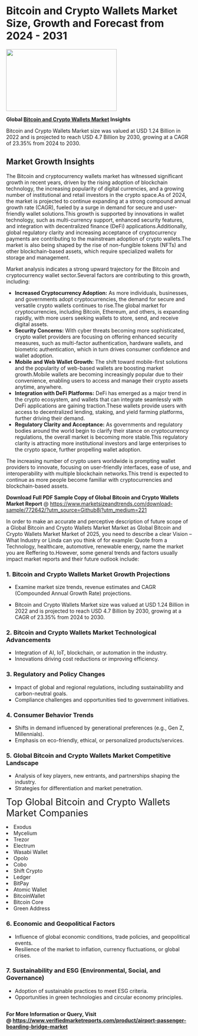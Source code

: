 <H1>Bitcoin and Crypto Wallets Market Size, Growth and Forecast from 2024 - 2031</H1><img class="aligncenter size-medium wp-image-584254" src="https://thirdeyenews.in/wp-content/uploads/2024/09/Global-Market-Research-300x168.jpeg" alt="" width="300" height="168" /><p><strong>Global&nbsp;<a href="https://www.marketsizeandtrends.com/download-sample/772642/?utm_source=Github8j?utm_medium=221">Bitcoin and Crypto Wallets Market</a> Insights</strong></p><p>Bitcoin and Crypto Wallets Market size was valued at USD 1.24 Billion in 2022 and is projected to reach USD 4.7 Billion by 2030, growing at a CAGR of 23.35% from 2024 to 2030.</p><p><h2>Market Growth Insights</h2> <p>The Bitcoin and cryptocurrency wallets market has witnessed significant growth in recent years, driven by the rising adoption of blockchain technology, the increasing popularity of digital currencies, and a growing number of institutional and retail investors in the crypto space.As of 2024, the market is projected to continue expanding at a strong compound annual growth rate (CAGR), fueled by a surge in demand for secure and user-friendly wallet solutions.This growth is supported by innovations in wallet technology, such as multi-currency support, enhanced security features, and integration with decentralized finance (DeFi) applications.Additionally, global regulatory clarity and increasing acceptance of cryptocurrency payments are contributing to the mainstream adoption of crypto wallets.The market is also being shaped by the rise of non-fungible tokens (NFTs) and other blockchain-based assets, which require specialized wallets for storage and management.</p> <p>Market analysis indicates a strong upward trajectory for the Bitcoin and cryptocurrency wallet sector.Several factors are contributing to this growth, including:</p> <ul> <li><strong>Increased Cryptocurrency Adoption:</strong> As more individuals, businesses, and governments adopt cryptocurrencies, the demand for secure and versatile crypto wallets continues to rise.The global market for cryptocurrencies, including Bitcoin, Ethereum, and others, is expanding rapidly, with more users seeking wallets to store, send, and receive digital assets.</li> <li><strong>Security Concerns:</strong> With cyber threats becoming more sophisticated, crypto wallet providers are focusing on offering enhanced security measures, such as multi-factor authentication, hardware wallets, and biometric authentication, which in turn drives consumer confidence and wallet adoption.</li> <li><strong>Mobile and Web Wallet Growth:</strong> The shift toward mobile-first solutions and the popularity of web-based wallets are boosting market growth.Mobile wallets are becoming increasingly popular due to their convenience, enabling users to access and manage their crypto assets anytime, anywhere.</li> <li><strong>Integration with DeFi Platforms:</strong> DeFi has emerged as a major trend in the crypto ecosystem, and wallets that can integrate seamlessly with DeFi applications are gaining traction.These wallets provide users with access to decentralized lending, staking, and yield farming platforms, further driving their demand.</li> <li><strong>Regulatory Clarity and Acceptance:</strong> As governments and regulatory bodies around the world begin to clarify their stance on cryptocurrency regulations, the overall market is becoming more stable.This regulatory clarity is attracting more institutional investors and large enterprises to the crypto space, further propelling wallet adoption.</li> </ul> <p>The increasing number of crypto users worldwide is prompting wallet providers to innovate, focusing on user-friendly interfaces, ease of use, and interoperability with multiple blockchain networks.This trend is expected to continue as more people become familiar with cryptocurrencies and blockchain-based assets.</p> <p><span class=""><strong>Download Full PDF Sample Copy of Global Bitcoin and Crypto Wallets Market Report</strong> @ <a href="https://www.marketsizeandtrends.com/download-sample/772642/?utm_source=Github8j?utm_medium=221" target="_blank">https://www.marketsizeandtrends.com/download-sample/772642/?utm_source=Github8j?utm_medium=221</a></span></p><p>In order to make an accurate and perceptive description of future scope of a Global&nbsp;Bitcoin and Crypto Wallets Market Market as Global&nbsp;Bitcoin and Crypto Wallets Market Market of 2025, you need to describe a clear Vision &ndash; What Industry or Linda can you think of for example: Quote from a Technology, healthcare, automotive, renewable energy, name the market you are Reffering to.However, some general trends and factors usually impact market reports and their future outlook include:</p><h3>1.&nbsp;<strong>Bitcoin and Crypto Wallets Market Growth Projections</strong></h3><ul><li>Examine market size trends, revenue estimates and CAGR (Compounded Annual Growth Rate) projections.</li><li><p>Bitcoin and Crypto Wallets Market size was valued at USD 1.24 Billion in 2022 and is projected to reach USD 4.7 Billion by 2030, growing at a CAGR of 23.35% from 2024 to 2030.</p></li></ul><h3>2.&nbsp;<strong>Bitcoin and Crypto Wallets Market Technological Advancements</strong></h3><ul><li>Integration of AI, IoT, blockchain, or automation in the industry.</li><li>Innovations driving cost reductions or improving efficiency.</li></ul><h3>3.&nbsp;<strong>Regulatory and Policy Changes</strong></h3><ul><li>Impact of global and regional regulations, including sustainability and carbon-neutral goals.</li><li>Compliance challenges and opportunities tied to government initiatives.</li></ul><h3>4.&nbsp;<strong>Consumer Behavior Trends</strong></h3><ul><li>Shifts in demand influenced by generational preferences (e.g., Gen Z, Millennials).</li><li>Emphasis on eco-friendly, ethical, or personalized products/services.</li></ul><h3>5.&nbsp;<strong>Global Bitcoin and Crypto Wallets Market Competitive Landscape</strong></h3><ul><li>Analysis of key players, new entrants, and partnerships shaping the industry.</li><li>Strategies for differentiation and market penetration.</li></ul><p data-pm-slice="1 1 []"><span style="color: inherit; font-family: inherit; font-size: 25px;">Top Global Bitcoin and Crypto Wallets Market Companies</span></p><div class="" data-test-id=""><p><li>Exodus</li><li> Mycelium</li><li> Trezor</li><li> Electrum</li><li> Wasabi Wallet</li><li> Opolo</li><li> Cobo</li><li> Shift Crypto</li><li> Ledger</li><li> BitPay</li><li> Atomic Wallet</li><li> BitcoinWallet</li><li> Bitcoin Core</li><li> Green Address</li></p></div><h3>6.&nbsp;<strong>Economic and Geopolitical Factors</strong></h3><ul><li>Influence of global economic conditions, trade policies, and geopolitical events.</li><li>Resilience of the market to inflation, currency fluctuations, or global crises.</li></ul><h3>7.&nbsp;<strong>Sustainability and ESG (Environmental, Social, and Governance)</strong></h3><ul><li>Adoption of sustainable practices to meet ESG criteria.</li><li>Opportunities in green technologies and circular economy principles.</li></ul><h2><strong style="font-size: 14px;">For More Information or Query, Visit @&nbsp;</strong><a style="background-color: #ffffff; font-size: 14px;" href="https://www.marketsizeandtrends.com/report/bitcoin-and-crypto-wallets-market/" target="_blank">https://www.verifiedmarketreports.com/product/airport-passenger-boarding-bridge-market</a></h2>